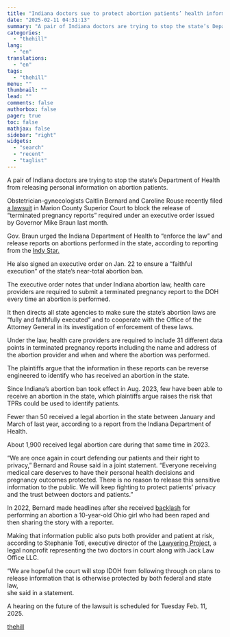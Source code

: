 ```yaml
---
title: "Indiana doctors sue to protect abortion patients’ health information"
date: "2025-02-11 04:31:13"
summary: "A pair of Indiana doctors are trying to stop the state’s Department of Health from releasing personal information on abortion patients. Obstetrician-gynecologists Caitlin Bernard and Caroline Rouse recently filed a lawsuit in Marion County Superior Court to block the release of “terminated pregnancy reports” required under an executive order issued..."
categories:
  - "thehill"
lang:
  - "en"
translations:
  - "en"
tags:
  - "thehill"
menu: ""
thumbnail: ""
lead: ""
comments: false
authorbox: false
pager: true
toc: false
mathjax: false
sidebar: "right"
widgets:
  - "search"
  - "recent"
  - "taglist"
---
```


A pair of Indiana doctors are trying to stop the state’s Department of Health from releasing personal information on abortion patients.

Obstetrician-gynecologists Caitlin Bernard and Caroline Rouse recently filed [a lawsuit](https://lawyeringproject.org/wp-content/uploads/2025/02/20250206_IN-TPRs_Complaint.pdf) in Marion County Superior Court to block the release of “terminated pregnancy reports” required under an executive order issued by Governor Mike Braun last month.

Gov. Braun urged the Indiana Department of Health to “enforce the law” and release reports on abortions performed in the state, according to reporting from the [Indy Star.](https://www.indystar.com/story/news/health/2025/01/22/indiana-governor-mike-braun-directs-idoh-release-abortion-reports/77879987007/)

He also signed an executive order on Jan. 22 to ensure a “faithful execution” of the state’s near-total abortion ban.

The executive order notes that under Indiana abortion law, health care providers are required to submit a terminated pregnancy report to the DOH every time an abortion is performed.

It then directs all state agencies to make sure the state’s abortion laws are “fully and faithfully executed” and to cooperate with the Office of the Attorney General in its investigation of enforcement of these laws.

Under the law, health care providers are required to include 31 different data points in terminated pregnancy reports including the name and address of the abortion provider and when and where the abortion was performed.

The plaintiffs argue that the information in these reports can be reverse engineered to identify who has received an abortion in the state.

Since Indiana’s abortion ban took effect in Aug. 2023, few have been able to receive an abortion in the state, which plaintiffs argue raises the risk that TPRs could be used to identify patients.

Fewer than 50 received a legal abortion in the state between January and March of last year, according to a report from the Indiana Department of Health.

About 1,900 received legal abortion care during that same time in 2023.

“We are once again in court defending our patients and their right to privacy,” Bernard and Rouse said in a joint statement. “Everyone receiving medical care deserves to have their personal health decisions and pregnancy outcomes protected. There is no reason to release this sensitive information to the public. We will keep fighting to protect patients’ privacy and the trust between doctors and patients.”

In 2022, Bernard made headlines after she received [backlash](https://thehill.com/policy/healthcare/3718217-physician-who-provided-abortion-to-10-year-old-sues-indiana-ag/) for performing an abortion a 10-year-old Ohio girl who had been raped and then sharing the story with a reporter.

Making that information public also puts both provider and patient at risk, according to Stephanie Toti, executive director of the [Lawyering Project](https://lawyeringproject.org/), a legal nonprofit representing the two doctors in court along with Jack Law Office LLC.

“We are hopeful the court will stop IDOH from following through on plans to release information that is otherwise protected by both federal and state law,   
she said in a statement.

A hearing on the future of the lawsuit is scheduled for Tuesday Feb. 11, 2025.

[thehill](https://thehill.com/homenews/5136690-indiana-doctors-block-abortion-patient-info/)
